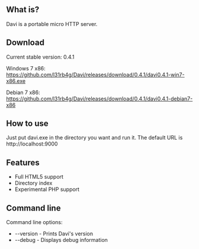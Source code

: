 What is?
-------------------
Davi is a portable micro HTTP server.


Download
-------------------
Current stable version: 0.4.1

Windows 7 x86: https://github.com/l31rb4g/Davi/releases/download/0.4.1/davi0.4.1-win7-x86.exe

Debian 7 x86: https://github.com/l31rb4g/Davi/releases/download/0.4.1/davi0.4.1-debian7-x86


How to use
-------------------
Just put davi.exe in the directory you want and run it. The default URL is http://localhost:9000


Features
-------------------
- Full HTML5 support
- Directory index
- Experimental PHP support


Command line
-------------------
Command line options:
- --version - Prints Davi's version
- --debug - Displays debug information
